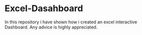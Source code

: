 # Excel-Dasahboard
In this repository i have shown how i created an excel interactive Dashboard. Any advice is highly appreciated.
